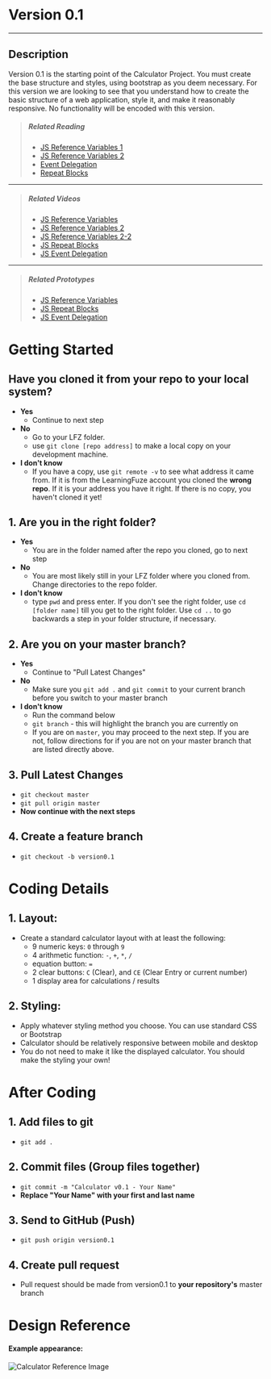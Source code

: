 # **Version 0.1**
*****
## Description
Version 0.1 is the starting point of the Calculator Project. You must create the base structure and styles, using bootstrap as you deem necessary. For this version we are looking to see that you
understand how to create the basic structure of a web application, style it, and make it reasonably responsive.  No functionality will be encoded with this version.

> ##### Related Reading
> - <a href="https://drive.google.com/open?id=0B6piuc4O8oQmMmo1YkhQYjY1Rnc" target="_blank">JS Reference Variables 1</a>
> - <a href="https://drive.google.com/open?id=0BwjF2I7CBLDVNTY1ZTBIOWNnbUk" target="_blank">JS Reference Variables 2</a>
> - <a href="https://drive.google.com/open?id=0B7eOl4joefDuRTViMjhrcm9raDQ" target="_blank">Event Delegation</a>
> - <a href="https://drive.google.com/open?id=0BwjF2I7CBLDVbG5jSkZzTFlHWlU" target="_blank">Repeat Blocks</a>

*****

> ##### Related Videos
> - <a href="https://plus.google.com/events/cn0tp0a0484m5oq5ft23l5rrm68" target="_blank">JS Reference Variables</a>
> - <a href="https://plus.google.com/events/cja0mfet542cvtmc5ompe24ahes" target="_blank">JS Reference Variables 2</a>
> - <a href="https://plus.google.com/events/cg2n17hsqrj64cf4iekfo0j80us" target="_blank">JS Reference Variables 2-2</a>
> - <a href="https://plus.google.com/events/cn0tp0a0484m5oq5ft23l5rrm68" target="_blank">JS Repeat Blocks</a>
> - <a href="https://plus.google.com/events/c3nvb7sbb66rphgl2af2c2t1occ" target="_blank">JS Event Delegation</a>

*****

> ##### Related Prototypes
> - <a href="https://github.com/Learning-Fuze/prototypes/tree/master/js_ref_data_types" target="_blank">JS Reference Variables</a>
> - <a href="https://github.com/Learning-Fuze/prototypes/tree/master/js_loops" target="_blank">JS Repeat Blocks</a>
> - <a href="https://github.com/Learning-Fuze/prototypes/tree/master/js_event_delegation" target="_blank">JS Event Delegation</a>

# Getting Started

## Have you cloned it from **your** repo to your local system?
- **Yes**
    - Continue to next step
- **No**
    - Go to your LFZ folder.
    - use `git clone [repo address]` to make a local copy on your development machine.
- **I don't know**
    - If you have a copy, use `git remote -v` to see what address it came from.  If it is from the LearningFuze account you cloned the **wrong repo**.  If it is your address you have it right.  If there is no copy, you haven't cloned it yet!
## 1. Are you in the right folder?
- **Yes**
    - You are in the folder named after the repo you cloned, go to next step
- **No**
    - You are most likely still in your LFZ folder where you cloned from. Change directories to the repo folder.
- **I don't know**
    - type `pwd` and press enter.  If you don't see the right folder, use `cd [folder name]` till you get to the right folder.  Use `cd ..` to go backwards a step in your folder structure, if necessary.
## 2. Are you on your master branch?
- **Yes**
    - Continue to "Pull Latest Changes"
- **No**
    - Make sure you `git add .` and `git commit` to your current branch before you switch to your master branch
- **I don't know**
    - Run the command below
    - `git branch` - this will highlight the branch you are currently on
    - If you are on `master`, you may proceed to the next step. If you are not, follow directions for if you are not on your master branch that are listed directly above.
## 3. Pull Latest Changes
- `git checkout master`
- `git pull origin master`
- **Now continue with the next steps**
## 4. Create a feature branch
- `git checkout -b version0.1`


# Coding Details
## 1. Layout:
- Create a standard calculator layout with at least the following:
    - 9 numeric keys: `0` through `9`
    - 4 arithmetic function: `-`, `+`, `*`, `/`
    - equation button: `=`
    - 2 clear buttons: `C` (Clear), and `CE` (Clear Entry or current number)
    - 1 display area for calculations / results
## 2. Styling:
- Apply whatever styling method you choose.  You can use standard CSS or Bootstrap
- Calculator should be relatively responsive between mobile and desktop
- You do not need to make it like the displayed calculator.  You should make the styling your own!


# After Coding
## 1. Add files to git
- `git add .`
## 2. Commit files (Group files together)
- `git commit -m "Calculator v0.1 - Your Name"`
- **Replace "Your Name" with your first and last name**
## 3. Send to GitHub (Push)
- `git push origin version0.1`
## 4. Create pull request
- Pull request should be made from version0.1 to **your repository's** master branch


# Design Reference
#### Example appearance:
![Calculator Reference Image](https://github.com/Learning-Fuze/calculator/blob/v0.1/assets/calculator_wf.png?raw=true)
